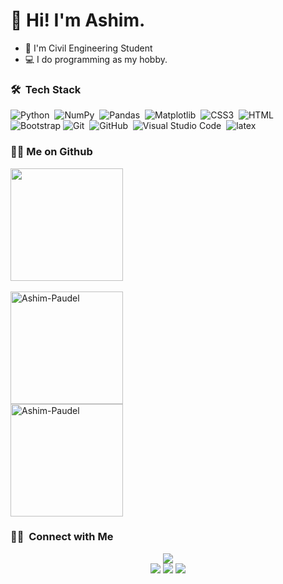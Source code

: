 # 👋 Hi! I'm Ashim.

- 👷 I'm Civil Engineering Student
- 💻 I do programming as my hobby.

### 🛠 &nbsp;Tech Stack

![Python](https://img.shields.io/badge/-Python-white?style=plastic&logo=python)&nbsp;
![NumPy](https://img.shields.io/badge/-NumPy-white?style=plastic&logo=NumPy&logoColor=blue)&nbsp;
![Pandas](https://img.shields.io/badge/-Pandas-white?style=plastic&logo=pandas&logoColor=blue)&nbsp;
![Matplotlib](https://img.shields.io/badge/-matplotlib-white?style=plastic&logo=matplotlib&logoColor=blue)&nbsp;
![CSS3](https://img.shields.io/badge/-CSS-white?style=plastic&logo=CSS3&logoColor=blue)&nbsp;
![HTML](https://img.shields.io/badge/-HTML-white?style=plastic&logo=HTML5)&nbsp;
![Bootstrap](https://img.shields.io/badge/-Bootstrap-white?style=plastic&logo=bootstrap&logoColor=563D7C)
![Git](https://img.shields.io/badge/-Git-white?style=plastic&logo=git)&nbsp;
![GitHub](https://img.shields.io/badge/-GitHub-white?style=plastic&logo=github&logoColor=1572B6)&nbsp;
![Visual Studio Code](https://img.shields.io/badge/-Visual%20Studio%20Code-white?style=plastic&logo=visual-studio-code&logoColor=007ACC)&nbsp;
![latex](https://img.shields.io/badge/-LaTeX-white?style=plastic&logo=latex&logoColor=black)&nbsp;


### 👨‍💻 Me on Github
<p>
<a href="https://github.com/Ashim-Paudel/Ashim-Paudel">
  <picture>
    <source media="(prefers-color-scheme: dark)" srcset="https://github-readme-stats.vercel.app/api/top-langs/?username=Ashim-Paudel&layout=compact&hide=jupyter%20notebook&theme=dark">
    <img height="180em" src="https://github-readme-stats.vercel.app/api/top-langs/?username=Ashim-Paudel&layout=compact&hide=jupyter%20notebook"/><br>
  </picture>
</a>
<br>
<a href="https://github.com/Ashim-Paudel/Ashim-Paudel">
  <picture>
    <source media="(prefers-color-scheme: dark)" srcset="https://github-readme-streak-stats.herokuapp.com/?user=Ashim-Paudel&theme=dark">
    <img height="180em" src="https://github-readme-streak-stats.herokuapp.com/?user=Ashim-Paudel&theme=default" alt="Ashim-Paudel" />
  </picture>
</a>
<br>
<a href="https://github.com/Ashim-Paudel/Ashim-Paudel">
  <picture>
    <source media="(prefers-color-scheme: dark)" srcset="https://github-readme-stats-eight-theta.vercel.app/api?username=Ashim-Paudel&show_icons=true&theme=dark&include_all_commits=true&count_private=true">
    <img height="180em" src="https://github-readme-stats-eight-theta.vercel.app/api?username=Ashim-Paudel&show_icons=true&theme=default&include_all_commits=true&count_private=true" alt="Ashim-Paudel" />    
  <picture>
</a>
<br>
</p>

### 🤝🏻 &nbsp;Connect with Me

<p align="center">
<a target="_blank" href="https://www.ashimp.com.np/"><img src="https://img.shields.io/badge/-Personal%20Portfoilo%20Website-3423A6?style=rounded&logo=Google-Chrome&logoColor=white"/></a><br>
<a target="_blank" href="mailto:paudelashim111@gmail.com"><img src="https://img.shields.io/badge/Gmail-D14836?style=roundede&logo=Gmail&logoColor=white"/></a>
<a target="_blank" href="https://www.instagram.com/ashim_paudel_/"><img src="https://img.shields.io/badge/-ashim_paudel_-E4405F?style=rounded&logo=Instagram&logoColor=white"/></a>
<a target="_blank" href="https://www.facebook.com/ashim.the.curious/"><img src="https://img.shields.io/badge/-ashim.the.curious-1877F2?style=rounded&logo=Facebook&logoColor=white"/></a>
</p>


<!---
<a href="https://github.com/anuraghazra/github-readme-stats">
<picture>
  <source media="(prefers-color-scheme: dark)" srcset="https://github-readme-stats.vercel.app/api/top-langs/?username=Ashim-Paudel&layout=compact&hide=jupyter%20notebook)&theme=dark">
  <img alt="Ashim Paudel's Github Top Languages" src="https://github-readme-stats.vercel.app/api?username=Ashim-Paudel&layout=compact&hide=jupyter%20notebook&theme=light">
</picture>
</a>


Ashim-Paudel/Ashim-Paudel is a ✨ special ✨ repository because its `README.md` (this file) appears on your GitHub profile.
You can click the Preview link to take a look at your changes.
--->
